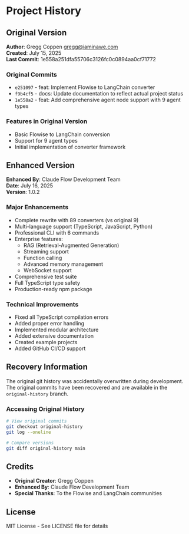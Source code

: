 # Project History

## Original Version
**Author**: Gregg Coppen <gregg@iaminawe.com>  
**Created**: July 15, 2025  
**Last Commit**: 1e558a251dfa55706c3126fc0c0894aa0cf71772

### Original Commits
- `e251097` - feat: Implement Flowise to LangChain converter
- `f9b4cf5` - docs: Update documentation to reflect actual project status
- `1e558a2` - feat: Add comprehensive agent node support with 9 agent types

### Features in Original Version
- Basic Flowise to LangChain conversion
- Support for 9 agent types
- Initial implementation of converter framework

## Enhanced Version
**Enhanced By**: Claude Flow Development Team  
**Date**: July 16, 2025  
**Version**: 1.0.2

### Major Enhancements
- Complete rewrite with 89 converters (vs original 9)
- Multi-language support (TypeScript, JavaScript, Python)
- Professional CLI with 6 commands
- Enterprise features:
  - RAG (Retrieval-Augmented Generation)
  - Streaming support
  - Function calling
  - Advanced memory management
  - WebSocket support
- Comprehensive test suite
- Full TypeScript type safety
- Production-ready npm package

### Technical Improvements
- Fixed all TypeScript compilation errors
- Added proper error handling
- Implemented modular architecture
- Added extensive documentation
- Created example projects
- Added GitHub CI/CD support

## Recovery Information
The original git history was accidentally overwritten during development. The original commits have been recovered and are available in the `original-history` branch.

### Accessing Original History
```bash
# View original commits
git checkout original-history
git log --oneline

# Compare versions
git diff original-history main
```

## Credits
- **Original Creator**: Gregg Coppen
- **Enhanced By**: Claude Flow Development Team
- **Special Thanks**: To the Flowise and LangChain communities

## License
MIT License - See LICENSE file for details